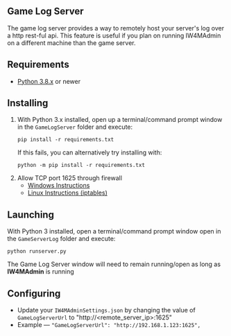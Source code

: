 ## Game Log Server

The game log server provides a way to remotely host your server's log over a http rest-ful api. 
This feature is useful if you plan on running IW4MAdmin on a different machine than the game server.

## Requirements
- [Python 3.8.x](https://www.python.org/downloads/) or newer

## Installing
1. With Python 3.x installed, open up a terminal/command prompt window in the `GameLogServer` folder and execute:
    ```console
    pip install -r requirements.txt
    ```
    If this fails, you can alternatively try installing with:
    ```console
    python -m pip install -r requirements.txt
    ```
2. Allow TCP port 1625 through firewall  
    * [Windows Instructions](https://www.tomshardware.com/news/how-to-open-firewall-ports-in-windows-10,36451.html)
    * [Linux Instructions (iptables)](https://www.digitalocean.com/community/tutorials/how-to-set-up-a-basic-iptables-firewall-on-centos-6#open-up-ports-for-selected-services)

## Launching  
With Python 3 installed, open a terminal/command prompt window open in the `GameServerLog`  folder and execute:
```console
python runserver.py
```
The Game Log Server window will need to remain running/open as long as **IW4MAdmin** is running

## Configuring
* Update your `IW4MAdminSettings.json` by changing the value of `GameLogServerUrl` to "http://<remote_server_ip>:1625"
* Example &mdash; `"GameLogServerUrl": "http://192.168.1.123:1625",`